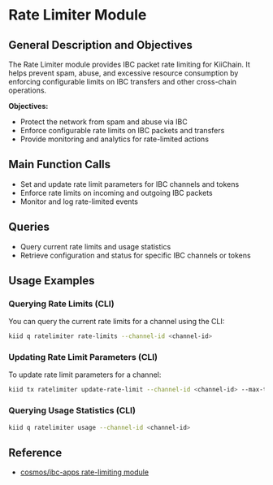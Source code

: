 # Rate Limiter Module

## General Description and Objectives
The Rate Limiter module provides IBC packet rate limiting for KiiChain. It helps prevent spam, abuse, and excessive resource consumption by enforcing configurable limits on IBC transfers and other cross-chain operations.

**Objectives:**
- Protect the network from spam and abuse via IBC
- Enforce configurable rate limits on IBC packets and transfers
- Provide monitoring and analytics for rate-limited actions

## Main Function Calls
- Set and update rate limit parameters for IBC channels and tokens
- Enforce rate limits on incoming and outgoing IBC packets
- Monitor and log rate-limited events

## Queries
- Query current rate limits and usage statistics
- Retrieve configuration and status for specific IBC channels or tokens

## Usage Examples

### Querying Rate Limits (CLI)
You can query the current rate limits for a channel using the CLI:

```sh
kiid q ratelimiter rate-limits --channel-id <channel-id>
```

### Updating Rate Limit Parameters (CLI)
To update rate limit parameters for a channel:

```sh
kiid tx ratelimiter update-rate-limit --channel-id <channel-id> --max-tokens 1000000 --window 3600 --from <your-key>
```

### Querying Usage Statistics (CLI)
```sh
kiid q ratelimiter usage --channel-id <channel-id>
```

## Reference
- [cosmos/ibc-apps rate-limiting module](https://github.com/cosmos/ibc-apps/tree/main/modules/rate-limiting)

